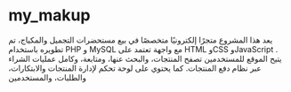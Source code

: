 # my_makup
 يعد هذا المشروع متجرًا إلكترونيًا متخصصًا في بيع مستحضرات التجميل والمكياج، تم تطويره باستخدام PHP و MySQL مع واجهة تعتمد على HTML وCSS وJavaScript . يتيح الموقع للمستخدمين تصفح المنتجات، والبحث عنها، ومتابعة، وكامل عمليات الشراء عبر نظام دفع المنتجات. كما يحتوي على لوحة تحكم لإدارة المنتجات والابتكارات، والطلبات، والمستخدمين
